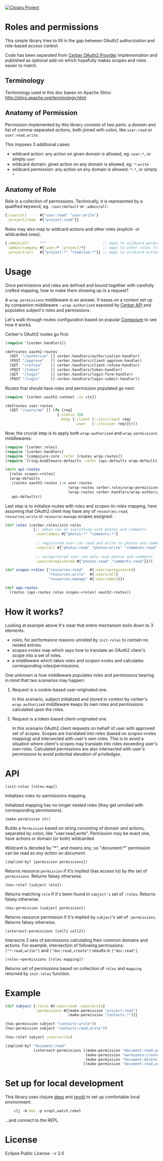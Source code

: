 [![Clojars Project](https://img.shields.io/clojars/v/cerber/cerber-roles.svg)](https://clojars.org/cerber/cerber-roles)

# Roles and permissions

This simple library tries to fill in the gap between OAuth2 authorization and role-based access control.

Code has been separated from [Cerber OAuth2 Provider](https://github.com/mbuczko/cerber-oauth2-provider) implementation and published as optional add-on which hopefully makes scopes and roles easier to match.

## Terminology

Terminology used in this doc bases on Apache Shiro: http://shiro.apache.org/terminology.html

## Anatomy of Permission

Permission implemented by this library consists of two parts: a _domain_ and list of comma-separated _actions_, both joined with colon, like `user:read` or `user:read,write`.

This imposes 3 additional cases:

 - wildcard action: any action on given domain is allowed, eg: `user:*`, or simply `user`
 - wildcard domain: given action on any domain is allowed, eg: `*:write`
 - wildcard permission: any action on any domain is allowed: `*:*`, or simply `*`

## Anatomy of Role

Role is a collection of permissions. Technically, it is represented by a qualified keyword, eg. `:user/default` or `:admin/all`:

``` clojure
{:user/all      #{"user:read" "user:write"}
 :project/read  #{"project:read"}}
```

Roles may also map to wildcard actions and other roles (explicit- or wildcarded ones).

``` clojure
{:admin/all     "*"                          ;; maps to wildcard permission
 :admin/company #{:user/* :project/*}        ;; maps to other roles from user and project domains
 :project/all   #{"project:*" "timeline:*"}} ;; maps to wildcard-action permissions

```

# Usage

Once permissions and roles are defined and bound together with carefully crafted mapping, how to make them showing up in a request? 

A `wrap-permissions` middleware is an answer. It bases on a context set up by companion middleware - `wrap-authorized` exposed by [Cerber API](https://github.com/mbuczko/cerber-oauth2-provider) and populates subject's roles and permissions.

Let's walk through routes configuration based on popular [Compojure](https://github.com/weavejester/compojure) to see how it works.

Cerber's OAuth2 routes go first:

```clojure
(require '[cerber.handlers])

(defroutes oauth2-routes
  (GET  "/authorize" [] cerber.handlers/authorization-handler)
  (POST "/approve"   [] cerber.handlers/client-approve-handler)
  (GET  "/refuse"    [] cerber.handlers/client-refuse-handler)
  (POST "/token"     [] cerber.handlers/token-handler)
  (GET  "/login"     [] cerber.handlers/login-form-handler)
  (POST "/login"     [] cerber.handlers/login-submit-handler))
```

Routes that should have roles and permission populated go next:

```clojure
(require '[cerber.oauth2.context :as ctx])

(defroutes user-routes
  (GET "/users/me" [] (fn [req]
                        {:status 200
                         :body {:client (::ctx/client req)
                                :user   (::ctx/user req)}})))
```

Now, the crucial step is to apply both `wrap-authorized` and `wrap-permissions` middlewares:

```clojure
(require '[cerber.roles]
(require '[cerber.handlers]
(require '[compojure.core :refer [routes wrap-routes]]
(require '[ring.middleware.defaults :refer [api-defaults wrap-defaults]])

(defn api-routes
  [roles scopes->roles]
  (wrap-defaults
   (routes oauth2-routes (-> user-routes
                             (wrap-routes cerber.roles/wrap-permissions roles scopes->roles)
                             (wrap-routes cerber.handlers/wrap-authorized)))
   api-defaults))
   ```

Last step is to initialize routes with _roles_ and _scopes-to-roles_ mapping, here assuming that OAuth2 client may have any of `resources:read`, `resources:write` or `resource:manage` scopes assigned:

```clojure
(def roles (cerber.roles/init-roles
             {;; admin can do everything with photos and comments
              :user/admin #{"photos:*" "comments:*"}
              
              ;; registered user can read and write to photos and comments
              :user/all #{"photos:read" "photos:write" "comments:read" "comments:write"}
              
              ;; unregistered user can only read photos and comments
              :user/unregistered #{"photos:read" "comments:read"}}))

(def scopes->roles {"resources:read"   #{:user/unregistered}
                    "resources:write"  #{:users/all}
                    "resources:manage" #{:user/admin}})

(def app-routes
  (routes (api-routes roles scopes->roles) oauth2-routes))
```
# How it works?

Looking at example above it's clear that entire mechanism boils down to 3 elements:

* _roles_, for performance reasons unrolled by `init-roles` to contain no nested entries.
* _scopes->roles_ map which says how to translate an OAuth2 client's scope into a set of roles.
* a middleware which takes _roles_ and _scopes->roles_ and calculates corresponding roles/permissions.

One unknown is how middleware populates roles and permissions bearing in mind that two scenarios may happen:

1. Request is a cookie-based user-originated one.
   
   In this scenario, subject initialized and stored in context by cerber's `wrap-authorized` middleware keeps its own roles and permissions calculated upon the roles.

2. Request is a token-based client-originated one.
   
   In this scenario OAuth2 client requests on behalf of user with approved set of scopes. Scopes are translated into roles (based on _scopes->roles_ mapping) and intersected with user's own roles.
   This is to avoid a situation where client's scopes may translate into roles exceeding user's own roles. Calculated permissions are also intersected with user's permissions to avoid potential elevation of priviledges.

# API

`(init-roles [roles-map])`

Initializes roles-to-permissions mapping.

Initialized mapping has no longer nested roles (they get unrolled with corresponding permissions).

`(make-permission str)`

Builds a `Permission` based on string consisting of domain and actions, separated by colon, like "user:read,write".
Permission may be exact one, have actions or domain (or both) wildcarded.

Wildcard is denoted by "\*", and means _any_, so "document:*" permission can be read as _any action on document_.

`(implied-by? [permission permissions])`

Returns resource `permission` if it's implied (has access to) by the set of `permissions`.
Returns falsey otherwise.

`(has-role? [subject role])`

Returns matching `role` if it's been found in `subject's` set of `:roles`.
Returns falsey otherwise.

`(has-permission [subject permission])`

Returns resource permission if it's implied by `subject`'s set of `:permissions`.
Returns falsey otherwise.

`(intersect-permissions [coll1 coll2])`

Intersects 2 sets of permissions calculating their common domains and actions.
For example, intersection of following permissions: `["*:read,write"]` and `["doc:read,create"]` results in `["doc:read"]`.

`(roles->permissions [roles mapping])`

Returns set of permissions based on collection of `roles` and `mapping` returned by `init-roles` function.

# Example

``` clojure
(def subject {:roles #{:user/read :user/write}
              :permissions #{(make-permission "project:read")
                             (make-permission "contacts:*")}}

(has-permission subject "contacts:write"))
(has-permission subject "contacts:read,write"))

(has-role? subject :user/write)

(implied-by? "document:read" 
             (intersect-permissions [(make-permission "document:read,write")
                                     (make-permission "workspace:create")
                                     (make-permission "document:delete,create")]
                                    [(make-permission "document:read,write")]))
```

# Set up for local development

This library uses clojure [deps](https://clojure.org/guides/deps_and_cli) and [revolt](https://github.com/mbuczko/revolt) to set up comfortable local environment:

```clojure
    clj -A:dev -p nrepl,watch,rebel
```

...and connect to the REPL.

# License

Eclipse Public License - v 2.0
